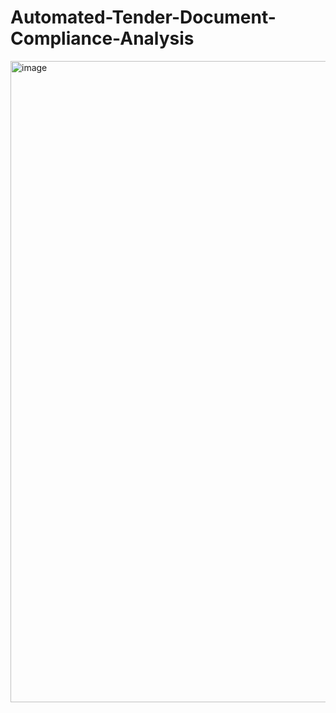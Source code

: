 # Automated-Tender-Document-Compliance-Analysis
<img width="1916" height="1026" alt="image" src="https://github.com/user-attachments/assets/f5a42145-03de-4508-a214-b416097fcb0c" />
